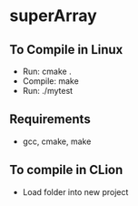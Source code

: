 # superArray
## To Compile in Linux
* Run: cmake .
* Compile: make
* Run: ./mytest
## Requirements
* gcc, cmake, make
## To compile in CLion
* Load folder into new project
